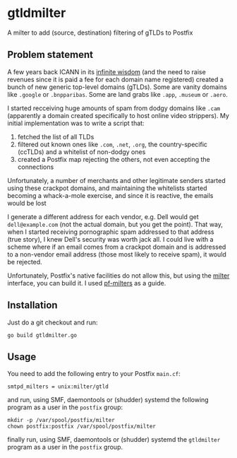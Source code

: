 # gtldmilter

A milter to add (source, destination) filtering of gTLDs to Postfix

## Problem statement

A few years back ICANN in its [infinite wisdom][1] (and the need to raise revenues since it is paid a fee for each domain name registered) created a bunch of new generic top-level  domains (gTLDs). Some are vanity domains like `.google` or `.bnpparibas`. Some are land grabs like `.app`, `.museum` or `.aero`.

I started recceiving huge amounts of spam from dodgy domains like `.cam` (apparently a domain created specifically to host online video strippers). My initial implementation was to write a script that:

1. fetched the list of all TLDs
2. filtered out known ones like `.com`, `.net`, `.org`, the country-specific (ccTLDs) and a whitelist of non-dodgy ones
3. created a Postfix map rejecting the others, not even accepting the connections

Unfortunately, a number of merchants and other legitimate senders started using these crackpot domains, and maintaining the whitelists started becoming a whack-a-mole exercise, and since it is reactive, the emails would be lost

I generate a different address for each vendor, e.g. Dell would get `dell@example.com` (not the actual domain, but you get the point). That way, when I started receiving pornographic spam addressed to that address (true story), I knew Dell's security was worth jack all. I could live with a scheme where if an email comes from a crackpot domain and is addressed to a non-vendor email address (those most likely to receive spam), it would be rejected.

Unfortunately, Postfix's native facilities do not allow this, but using the [milter][2] interface, you can build it. I used [pf-milters][4] as a guide.

## Installation

Just do a git checkout and run:

    go build gtldmilter.go

## Usage

You need to add the following entry to your Postfix `main.cf`:

    smtpd_milters = unix:milter/gtld

and run, using SMF, daemontools or (shudder) systemd the following program as a user in the `postfix` group:

    mkdir -p /var/spool/postfix/milter
    chown postfix:postfix /var/spool/postfix/milter

finally run, using SMF, daemontools or (shudder) systemd the `gtldmilter` program as a user in the `postfix` group.

[1]: https://www.theregister.com/2012/06/29/domain_land_grab_under_the_microscope/
[2]: http://www.postfix.org/MILTER_README.html
[3]: https://github.com/phalaaxx/milter
[4]: https://github.com/phalaaxx/pf-milters
